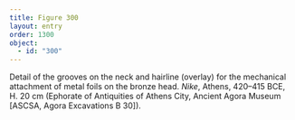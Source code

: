 ```yaml
---
title: Figure 300
layout: entry
order: 1300
object:
  - id: "300"
---
```


Detail of the grooves on the neck and hairline (overlay) for the mechanical attachment of metal foils on the bronze head. *Nike*, Athens, 420–415 BCE, H. 20 cm (Ephorate of Antiquities of Athens City, Ancient Agora Museum [ASCSA, Agora Excavations B 30]).
